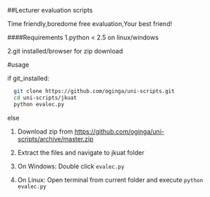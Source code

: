 ##Lecturer evaluation scripts

Time friendly,boredome free evaluation,Your best friend!

####Requirements
1.python < 2.5 on linux/windows

2.git installed/browser for zip download

#usage

if git_installed:
```bash
  git clone https://github.com/oginga/uni-scripts.git
  cd uni-scripts/jkuat
  python evalec.py
  ```
else

1. Download zip from https://github.com/oginga/uni-scripts/archive/master.zip 

2. Extract the files and navigate to jkuat folder

3. On Windows: Double click  ``` evalec.py ``` 

4. On Linux: Open terminal from current folder and execute ```python evalec.py``` 
